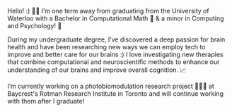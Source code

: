 Hello! :) 👋🏽 I’m one term away from graduating from the University of Waterloo with a Bachelor in Computational Math 🤖 & a minor in Computing and Psychology! 🧠

During my undergraduate degree, I’ve discovered a deep passion for brain health and have been researching new ways we can employ tech to improve and better care for our brains :) I love investigating new therapies that combine computational and neuroscientific methods to enhance our understanding of our brains and improve overall cognition. 📈

I’m currently working on a photobiomodulation research project 👩🏽‍🔬 at Baycrest's Rotman Research Institute in Toronto and will continue working with them after I graduate!

<!---
alicia-mathew/alicia-mathew is a ✨ special ✨ repository because its `README.md` (this file) appears on your GitHub profile.
You can click the Preview link to take a look at your changes.
--->

